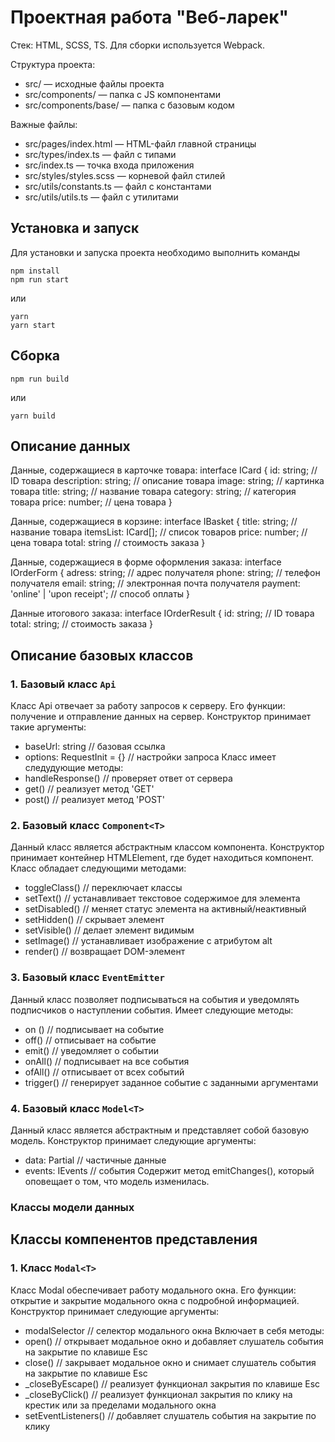 # Проектная работа "Веб-ларек"

Стек: HTML, SCSS, TS.
Для сборки используется Webpack.

Структура проекта:
- src/ — исходные файлы проекта
- src/components/ — папка с JS компонентами
- src/components/base/ — папка с базовым кодом

Важные файлы:
- src/pages/index.html — HTML-файл главной страницы
- src/types/index.ts — файл с типами
- src/index.ts — точка входа приложения
- src/styles/styles.scss — корневой файл стилей
- src/utils/constants.ts — файл с константами
- src/utils/utils.ts — файл с утилитами

## Установка и запуск
Для установки и запуска проекта необходимо выполнить команды

```
npm install
npm run start
```

или

```
yarn
yarn start
```
## Сборка

```
npm run build
```

или

```
yarn build
```

## Описание данных
Данные, содержащиеся в карточке товара:
interface ICard {
    id: string; // ID товара
    description: string; // описание товара
    image: string; // картинка товара
    title: string; // название товара
    category: string; // категория товара
    price: number; // цена товара
}

Данные, содержащиеся в корзине:
interface IBasket {
    title: string; // название товара
    itemsList: ICard[]; // список товаров
    price: number; // цена товара
    total: string // стоимость заказа
}

Данные, содержащиеся в форме оформления заказа:
interface IOrderForm {
    adress: string; // адрес получателя
    phone: string; // телефон получателя
    email: string; // электронная почта получателя
    payment: 'online' | 'upon receipt'; // способ оплаты
}

Данные итогового заказа:
interface IOrderResult {
    id: string; // ID товара
    total: string; // стоимость заказа
}

## Описание базовых классов
### 1. Базовый класс `Api`
Класс Api отвечает за работу запросов к серверу. Его функции: получение и отправление данных на сервер.
Конструктор принимает такие аргументы: 
- baseUrl: string // базовая ссылка
- options: RequestInit = {} // настройки запроса
Класс имеет следудующие методы:
- handleResponse() // проверяет ответ от сервера
- get() // реализует метод 'GET'
- post() // реализует метод 'POST'

### 2. Базовый класс `Component<T>`
Данный класс является абстрактным классом компонента. Конструктор принимает контейнер HTMLElement, где будет находиться компонент.
Класс обладает следующими методами:
- toggleClass() // переключает классы
- setText() //  устанавливает текстовое содержимое для элемента
- setDisabled() // меняет статус элемента на активный/неактивный
- setHidden() // скрывает элемент
- setVisible() // делает элемент видимым
- setImage() // устанавливает изображение с атрибутом alt
- render() // возвращает DOM-элемент

### 3. Базовый класс `EventEmitter`
Данный класс позволяет подписываться на события и уведомлять подписчиков о наступлении события.
Имеет следующие методы:
- on () // подписывает на событие
- off() // отписывает на событие
- emit() // уведомляет о событии
- onAll() // подписывает на все события
- ofAll() // отписывает от всех событий
- trigger() // генерирует заданное событие с заданными аргументами
 
### 4. Базовый класс `Model<T>`
Данный класс является абстрактным и представляет собой базовую модель. Конструктор принимает следующие аргументы:
- data: Partial<T> // частичные данные
- events: IEvents // события
Содержит метод emitChanges(), который оповещает о том, что модель изменилась.

### Классы модели данных


## Классы компенентов представления
### 1. Класс `Modal<T>`
Класс Modal обеспечивает работу модального окна. Его функции: открытие и закрытие модального окна с подробной  информацией.
Конструктор принимает следующие аргументы:
- modalSelector // селектор модального окна
Включает в себя методы:
- open() // открывает модальное окно и добавляет слушатель события на закрытие по клавише Esc
- close() // закрывает модальное окно и снимает слушатель события на закрытие по клавише Esc
- _closeByEscape() // реализует функционал закрытия по клавише Esc
- _closeByClick() // реализует функционал закрытия по клику на крестик или за пределами модального окна
- setEventListeners() // добавляет слушатель события на закрытие по клику
